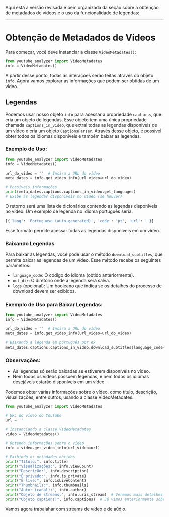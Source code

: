 Aqui está a versão revisada e bem organizada da seção sobre a obtenção de metadados de vídeos e o uso da funcionalidade de legendas:

---

# Obtenção de Metadados de Vídeos

Para começar, você deve instanciar a classe `VideoMetadates()`:

```python
from youtube_analyzer import VideoMetadates
info = VideoMetadates()
```

A partir desse ponto, todas as interações serão feitas através do objeto `info`. Agora vamos explorar as informações que podem ser obtidas de um vídeo.

## Legendas

Podemos usar nosso objeto `info` para acessar a propriedade `captions`, que cria um objeto de legendas. Esse objeto tem uma única propriedade chamada `captions_in_video`, que extrai todas as legendas disponíveis de um vídeo e cria um objeto `CaptionsParser`. Através desse objeto, é possível obter todos os idiomas disponíveis e também baixar as legendas.

### Exemplo de Uso:

```python
from youtube_analyzer import VideoMetadates
info = VideoMetadates()

url_do_video = ''  # Insira a URL do vídeo
meta_dates = info.get_video_info(url_video=url_do_video)

# Possíveis informações
print(meta_dates.captions.captions_in_video.get_languages)  
# Exibe as legendas disponíveis no vídeo (se houver)
```

O retorno será uma lista de dicionários contendo as legendas disponíveis no vídeo. Um exemplo de legenda no idioma português seria:

```python
[{'lang': 'Portuguese (auto-generated)', 'code': 'pt', 'url': ''}]
```

Esse formato permite acessar todas as legendas disponíveis em um vídeo.

### Baixando Legendas

Para baixar as legendas, você pode usar o método `download_subtitles`, que permite baixar as legendas de um vídeo. Esse método recebe os seguintes parâmetros:
- `language_code`: O código do idioma (obtido anteriormente).
- `out_dir`: O diretório onde a legenda será salva.
- `logs` (opcional): Um booleano que indica se os detalhes do processo de download devem ser exibidos.

### Exemplo de Uso para Baixar Legendas:

```python
from youtube_analyzer import VideoMetadates
info = VideoMetadates()

url_do_video = ''  # Insira a URL do vídeo
meta_dates = info.get_video_info(url_video=url_do_video)

# Baixando a legenda em português por ex
meta_dates.captions.captions_in_video.download_subtitles(language_code='pt', out_dir='captions', logs=True)
```

### Observações:
- As legendas só serão baixadas se estiverem disponíveis no vídeo.
- Nem todos os vídeos possuem legendas, e nem todos os idiomas desejáveis estarão disponíveis em um vídeo.


Podemos obter várias informações sobre o vídeo, como título, descrição, visualizações, entre outros, usando a classe VideoMetadates.

````python
from youtube_analyzer import VideoMetadates

# URL do vídeo do YouTube
url = ''

# Instanciando a classe VideoMetadates
video = VideoMetadates()

# Obtendo informações sobre o vídeo
info = video.get_video_info(url_video=url)

# Exibindo os metadados obtidos
print("Título:", info.title)
print("Visualizações:", info.viewCount)
print("Descrição:", info.description)
print("É privado:", info.is_private)
print("É live:", info.isLiveContent)
print("Thumbnails:", info.thumbnails)
print("Autor (canal):", info.author)
print("Objeto de streams:", info.uris_stream)  # Veremos mais detalhes sobre isso a seguir
print("Objeto captions:", info.captions)  # Já vimos anteriormente sobre legendas

````

Vamos agora trabalahar com streams de vídeo e de aúdio.

